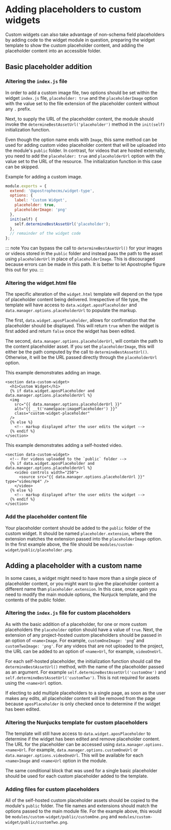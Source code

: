 # Adding placeholders to custom widgets

Custom widgets can also take advantage of non-schema field placeholders by adding code to the widget module in question, preparing the widget template to show the custom placeholder content, and adding the placeholder content into an accessible folder.

## Basic placeholder addition

### Altering the `index.js` file

 In order to add a custom image file, two options should be set within the widget `index.js` file, `placeholder: true` and the `placeholderImage` option with the value set to the file extension of the placeholder content without any `.` prefix.

Next, to supply the URL of the placeholder content, the module should invoke the `determineBestAssetUrl('placeholder')` method in the `init(self)` initialization function.

Even though the option name ends with `Image`, this same method can be used for adding custom video placeholder content that will be uploaded into the module's `public` folder. In contrast, for videos that are hosted externally, you need to add the `placeholder: true` and `placeholderUrl` option with the value set to the URL of the resource. The initialization function in this case can be skipped.

Example for adding a custom image.

<AposCodeBlock>

```javascript
module.exports = {
  extend: '@apostrophecms/widget-type',
  options: {
    label: 'Custom Widget',
    placeholder: true,
    placeholderImage: 'png'
  },
  init(self) {
    self.determineBestAssetUrl('placeholder');
  },
  // remainder of the widget code
};
```

<template v-slot:caption>
  modules/custom-widget/index.js
</template>

</AposCodeBlock>

::: note
You can bypass the call to `determineBestAsetUrl()` for your images or videos stored in the `public` folder and instead pass the path to the asset using `placeholderUrl` in place of `placeholderImage`. This is discouraged because errors can be made in this path. It is better to let Apostrophe figure this out for you.
:::

### Altering the widget.html file

The specific alteration of the `widget.html` template will depend on the type of placeholder content being delivered. Irrespective of file type, the template will have access to `data.widget.aposPlaceholder` and `data.manager.options.placeholderUrl` to populate the markup. 

The first, `data.widget.aposPlaceholder`, allows for confirmation that the placeholder should be displayed. This will return `true` when the widget is first added and return `false` once the widget has been edited.

The second, `data.manager.options.placeholderUrl`, will contain the path to the content placeholder asset. If you set the `placeholderImage`, this will either be the path computed by the call to `determineBestAssetUrl()`. Otherwise, it will be the URL passed directly through the `placeholderUrl` option.

This example demonstrates adding an image.

<AposCodeBlock>

```twig
<section data-custom-widget>
  <h1>Custom Widget</h1>
  {% if data.widget.aposPlaceholder and data.manager.options.placeholderUrl %}
  <img
    src="{{ data.manager.options.placeholderUrl }}"
    alt="{{ __t('nameSpace:imagePlaceholder') }}"
    class="custom-widget-placeholder"
  />
  {% else %}
    <!-- markup displayed after the user edits the widget -->
  {% endif %}
</section>
```
<template v-slot:caption>
  modules/custom-widget/views/widget.html
</template>

</AposCodeBlock>

This example demonstrates adding a self-hosted video.

<AposCodeBlock>

```twig
<section data-custom-widget>
  <!-- For videos uploaded to the `public` folder -->
  {% if data.widget.aposPlaceholder and data.manager.options.placeholderUrl %}
    <video controls width="250">
      <source src="{{ data.manager.options.placeholderUrl }}" type="video/mp4" />
    </video>
  {% else %}
    <!-- markup displayed after the user edits the widget -->
  {% endif %}
</section>
```

<template v-slot:caption>
  modules/custom-widget/views/widget.html
</template>

</AposCodeBlock>

### Add the placeholder content file
Your placeholder content should be added to the `public` folder of the custom widget. It should be named `placeholder.extension`, where the extension matches the extension passed into the `placeholderImage` option. In the first example above, the file should be `modules/custom-widget/public/placeholder.png`.

## Adding a placeholder with a custom name
In some cases, a widget might need to have more than a single piece of placeholder content, or you might want to give the placeholder content a different name than `placeholder.extension`. In this case, once again you need to modify the main module options, the Nunjuck template, and the contents of the public folder.

### Altering the `index.js` file for custom placeholders

As with the basic addition of a placeholder, for one or more custom placeholders the `placeholder` option should have a value of `true`. Next, the extension of any project-hosted custom placeholders should be passed in an option of `<name>Image`. For example, `customOneImage: 'png`' and `customTwoImage: 'png'`. For any videos that are not uploaded to the project, the URL can be added to an option of `<name>Url`, for example, `videoOneUrl`.

For each self-hosted placeholder, the initialization function should call the `determineBestAssetUrl()` method, with the name of the placeholder passed as an argument. For example `self.determineBestAssetUrl('customOne')` and `self.determineBestAssetUrl('customTwo')`. This is not required for assets using the `<name>Url` option.

If electing to add multiple placeholders to a single page, as soon as the user makes any edits, all placeholder content will be removed from the page because `aposPlaceholder` is only checked once to determine if the widget has been edited.

### Altering the Nunjucks template for custom placeholders

The template will still have access to `data.widget.aposPlaceholder` to determine if the widget has been edited and remove placeholder content. The URL for the placeholder can be accessed using `data.manager.options.<name>Url`. For example, `data.manager.options.customOneUrl` or `data.manager.options.videoOneUrl`. This will be available for each `<name>Image` and `<name>Url` option in the module.

The same conditional block that was used for a single basic placeholder should be used for each custom placeholder added to the template.

### Adding files for custom placeholders

All of the self-hosted custom placeholder assets should be copied to the module's `public` folder. The file names and extensions should match the options passed to the main module file. For the example above, this would be `modules/custom-widget/public/customOne.png` and `modules/custom-widget/public/customTwo.png`.